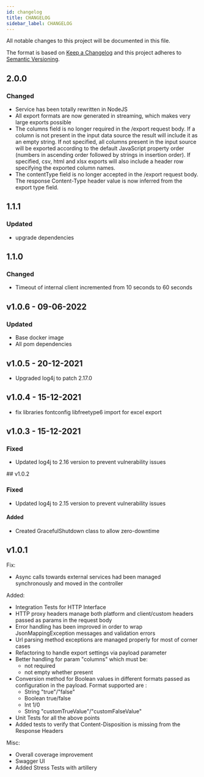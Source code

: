 ```yaml
---
id: changelog
title: CHANGELOG
sidebar_label: CHANGELOG
---
```

All notable changes to this project will be documented in this file.

The format is based on [Keep a Changelog](http://keepachangelog.com/en/1.0.0/)
and this project adheres to [Semantic Versioning](http://semver.org/spec/v2.0.0.html).

## 2.0.0

### Changed

- Service has been totally rewritten in NodeJS
- All export formats are now generated in streaming, which makes very large exports possible
- The columns field is no longer required in the /export request body. If a column is not present in the input data source the result will include it as an empty string. If not specified, all columns present in the input source will be exported according to the default JavaScript property order (numbers in ascending order followed by strings in insertion order). If specified, csv, html and xlsx exports will also include a header row specifying the exported column names.
- The contentType field is no longer accepted in the /export request body. The response Content-Type header value is now inferred from the export type field.

## 1.1.1

### Updated

- upgrade dependencies

## 1.1.0

### Changed

- Timeout of internal client incremented from 10 seconds to 60 seconds

## v1.0.6 - 09-06-2022

### Updated

- Base docker image
- All pom dependencies

## v1.0.5 - 20-12-2021

- Upgraded log4j to patch 2.17.0

## v1.0.4 - 15-12-2021

- fix libraries fontconfig libfreetype6  import for excel export

## v1.0.3 - 15-12-2021

### Fixed

- Updated log4j to 2.16 version to prevent vulnerability issues

## v1.0.2

### Fixed

- Updated log4j to 2.15 version to prevent vulnerability issues

#### Added

- Created GracefulShutdown class to allow zero-downtime 

## v1.0.1

Fix:
- Async calls towards external services had been managed synchronously and moved in the controller

Added:
- Integration Tests for HTTP Interface
- HTTP proxy headers manage both platform and client/custom headers passed as params in the request body
- Error handling has been improved in order to wrap JsonMappingException messages and validation errors
- Url parsing method exceptions are managed properly for most of corner cases
- Refactoring to handle export settings via payload parameter
- Better handling for param "columns" which must be:
    - not required
    - not empty whether present
- Conversion method for Boolean values in different formats passed as configuration in the payload. Format supported are :
    - String "true"/"false"
    - Boolean true/false
    - Int 1/0
    - String "customTrueValue"/"customFalseValue"
- Unit Tests for all the above points
- Added tests to verify that Content-Disposition is missing from the Response Headers
    
Misc:
- Overall coverage improvement
- Swagger UI 
- Added Stress Tests with artillery
